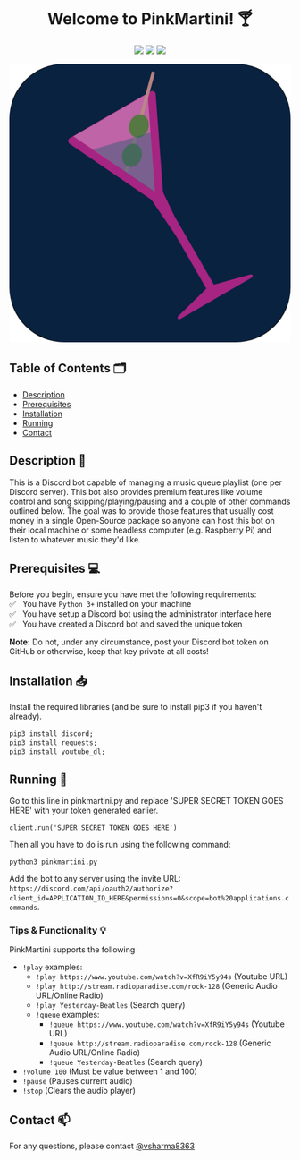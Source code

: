 <h1 align="center">Welcome to PinkMartini! 🍸</h1>

<p align="center">
  <img src="https://img.shields.io/badge/Language-Python-brightgreen" />
  <img src="https://img.shields.io/pypi/pyversions/latest" />
  <img src="https://img.shields.io/badge/Contributers-1-red" />
</p>

<p align="center">
  <img src="https://github.com/vsharma8363/PinkMartini/blob/main/image.png?raw=true" />
</p>

## Table of Contents 🗂

  * [Description](#description)<br/>
  * [Prerequisites](#prereqs)<br/>
  * [Installation](#installation)<br/>
  * [Running](#running)<br/>
  * [Contact](#contact)<br/>

## <a name="description"></a>Description 📝

This is a Discord bot capable of managing a music queue playlist (one per Discord server). This bot also provides premium features like volume control and song skipping/playing/pausing and a couple of other commands outlined below. The goal was to provide those features that usually cost money in a single Open-Source package so anyone can host this bot on their local machine or some headless computer (e.g. Raspberry Pi) and listen to whatever music they'd like.

## <a name="prereqs"></a>Prerequisites 💻

Before you begin, ensure you have met the following requirements:<br/>
✅ &nbsp; You have `Python 3+` installed on your machine <br/>
✅ &nbsp; You have setup a Discord bot using the administrator interface <a src="https://discord.com/developers/applications">here</a> <br/>
✅ &nbsp; You have created a Discord bot and saved the unique token <br/>

**Note:** Do not, under any circumstance, post your Discord bot token on GitHub or otherwise, keep that key private at all costs!

## <a name="installation"></a>Installation 📥

Install the required libraries (and be sure to install pip3 if you haven't already).

```
pip3 install discord;
pip3 install requests;
pip3 install youtube_dl;
```

## <a name="running"></a>Running 🚀

Go to this line in pinkmartini.py and replace 'SUPER SECRET TOKEN GOES HERE' with your token generated earlier.

```
client.run('SUPER SECRET TOKEN GOES HERE')
```

Then all you have to do is run using the following command:

```
python3 pinkmartini.py
```

Add the bot to any server using the invite URL: ```https://discord.com/api/oauth2/authorize?client_id=APPLICATION_ID_HERE&permissions=0&scope=bot%20applications.commands```.

### Tips & Functionality 💡

PinkMartini supports the following
- ```!play``` examples:
  - ```!play https://www.youtube.com/watch?v=XfR9iY5y94s``` (Youtube URL)
  - ```!play http://stream.radioparadise.com/rock-128``` (Generic Audio URL/Online Radio)
  - ```!play Yesterday-Beatles``` (Search query)
  - ```!queue``` examples:
    - ```!queue https://www.youtube.com/watch?v=XfR9iY5y94s``` (Youtube URL)
    - ```!queue http://stream.radioparadise.com/rock-128``` (Generic Audio URL/Online Radio)
    - ```!queue Yesterday-Beatles``` (Search query)
- ```!volume 100``` (Must be value between 1 and 100)
- ```!pause``` (Pauses current audio)
- ```!stop``` (Clears the audio player)

##  <a name="contact"></a>Contact 📫
For any questions, please contact [@vsharma8363](https://github.com/vsharma8363)
